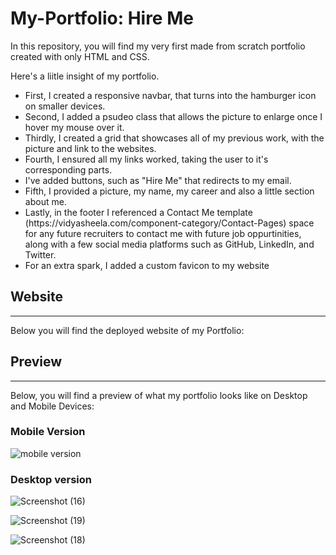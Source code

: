 <h1> My-Portfolio: Hire Me </h1> 
<p> In this repository, you will find my very first made from scratch portfolio created with only HTML and CSS. </p>
<p> Here's a liitle insight of my portfolio. </p>
<ul>
  <li> First, I created a responsive navbar, that turns into the hamburger icon on smaller devices. </li>
  <li> Second, I added a psudeo class  that allows the picture to enlarge once I hover my mouse over it. </li>
  <li> Thirdly, I created a grid that showcases all of my previous work, with the picture and link to the websites. </li>
  <li> Fourth, I ensured all my links worked, taking the user to it's corresponding parts. </li>
  <li> I've added buttons, such as "Hire Me" that redirects to my email. </li>
  <li> Fifth, I provided a picture, my name, my career and also a little section about me. </li>
  <li> Lastly, in the footer I referenced a Contact Me template (https://vidyasheela.com/component-category/Contact-Pages) space for any future recruiters to contact me with future job oppurtinities, along with a few social media platforms such as GitHub, LinkedIn, and Twitter. </li>
  <li> For an extra spark, I added a custom favicon to my website </li>
  </ul>

<h2> Website </h2>
  <hr>
  
<p> Below you will find the deployed website of my Portfolio: </p>
 

  
  <h2> Preview </h2>
    <hr>
    
  <p> Below, you will find a preview of what my portfolio looks like on Desktop and Mobile Devices: </p>
    <h3> Mobile Version </h3>
    
 ![mobile version](https://user-images.githubusercontent.com/99054758/163592752-c10494ad-35e1-425d-8c10-1bb5ffca4375.jpeg)
    
<h3> Desktop version </h3>
    
![Screenshot (16)](https://user-images.githubusercontent.com/99054758/163593694-c7951906-4b05-4de3-925c-22b0822ca274.png)
 
![Screenshot (19)](https://user-images.githubusercontent.com/99054758/163595831-6d195342-7f30-4c55-91ab-1ace0adf5341.png)

![Screenshot (18)](https://user-images.githubusercontent.com/99054758/163595852-41211e28-3c35-45e6-9844-4d05df0e4ff3.png)

    

